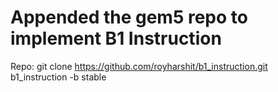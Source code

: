 
# Appended the gem5 repo to implement B1 Instruction

Repo: git clone https://github.com/royharshit/b1_instruction.git b1_instruction -b stable
